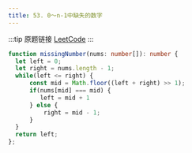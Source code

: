 ```yaml
---
title: 53. 0～n-1中缺失的数字
---
```

:::tip 原题链接
[LeetCode](https://leetcode-cn.com/problems/que-shi-de-shu-zi-lcof/)
:::

```typescript
function missingNumber(nums: number[]): number {
  let left = 0;
  let right = nums.length - 1;
  while(left <= right) {
      const mid = Math.floor((left + right) >> 1);
      if(nums[mid] === mid) {
         left = mid + 1
      } else {
          right = mid - 1;
      }
  }
  return left;
};
```
